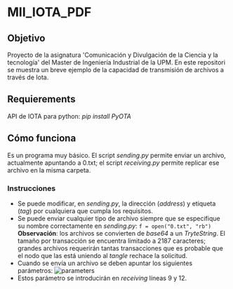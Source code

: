 # MII_IOTA_PDF

## Objetivo
Proyecto de la asignatura 'Comunicación y Divulgación de la Ciencia y la tecnología' del Master de Ingeniería Industrial de la UPM. En este repositori se muestra un breve ejemplo de la capacidad de transmisión de archivos a través de Iota.

## Requierements
API de IOTA para python:
 *pip install PyOTA*

## Cómo funciona
Es un programa muy básico. El script *sending.py* permite enviar un archivo, actualmente apuntando a 0.txt; el script *receiving.py* permite replicar ese archivo en la misma carpeta.

### Instrucciones
- Se puede modificar, en *sending.py*, la dirección (*address*) y etiqueta (*tag*) por cualquiera que cumpla los requisitos.
- Se puede enviar cualquier tipo de archivo siempre que se especifique su nombre correctamente en *sending.py*:
```f = open("0.txt", "rb")```
**Observación**: los archivos se convierten de *base64* a un *TryteString*. El tamaño por transacción se encuentra limitado a 2187 caracteres; grandes archivos requerirán tantas transacciones que es probable que el
nodo que las está uniendo al *tangle* rechace la solicitud.
- Cuando se envía un archivo se deben apuntar los siguientes parámetros:
![parameters](https://MII_IOTA_PDF.github.com/images/input.png)
- Estos parámetro se introducirán en *receiving* líneas 9 y 12.

